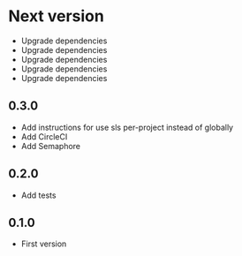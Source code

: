 # Next version
+ Upgrade dependencies
+ Upgrade dependencies
+ Upgrade dependencies
+ Upgrade dependencies
+ Upgrade dependencies

## 0.3.0
+ Add instructions for use sls per-project instead of globally
+ Add CircleCI
+ Add Semaphore

## 0.2.0
+ Add tests


## 0.1.0
+ First version